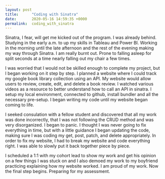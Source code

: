 ```yaml
---
layout: post
title:      "Coding with Sinatra"
date:       2020-05-16 14:59:35 +0000
permalink:  coding_with_sinatra
---
```



Sinatra, I fear, will get me kicked out of the program. I was already behind. Studying in the early a.m. to up my skills in Tableau and Power BI. Working in the morning until the late afternoon and the rest of the evening making my way through Sinatra.  I am really burnt out. Prone to falling asleep for split seconds at a time nearly falling out my chair a few times. 

I was worried that I would not be skilled enough to complete my project, but I began working on it step by step. I planned a website where I could track my google book library collection using an API.  My website would allow users to review, create, edit, and delete a book review. I watched various videos as a resource to better understand how to call an API in sinatra.  I setup my local environment, connected to github, install bundler and all the necessary pre-setup.  I began writing my code until my website began coming to life.  

I  seeked consulation with a fellow student and discovered that all my work was done incorrectly, that I was not following the CRUD method and was very disorganized.  I began to panic.  I thought I was never going to fix everything in time, but with a little guidance I began updating the code, making sure I was coding my get, post, patch, and delete appropriately. In order to fix my website, I had to break my website and code everything right.  I was able to slowly put it back together piece by piece.  

I scheduled a 1:1 with my cohort lead to show my work and get his opinion on a few things I was stuck on and I also demoed my work to my boyfriend practicing explaining how my website worked. I am proud of my work. Now the final step begins. Preparing for my assessment. 
